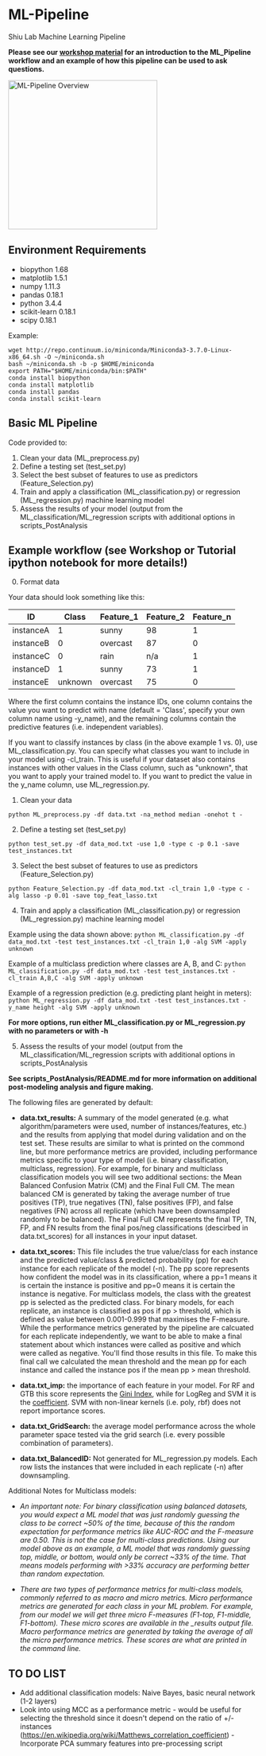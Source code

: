 # ML-Pipeline
Shiu Lab Machine Learning Pipeline


**Please see our [workshop material](https://github.com/azodichr/ML-Pipeline/blob/master/Workshop/ML_workshop.ipynb) for an introduction to the ML_Pipeline workflow and an example of how this pipeline can be used to ask questions.**


<img src="Tutorial/pipeline_summary.png" alt="ML-Pipeline Overview" width="300"/>

## Environment Requirements
* biopython                 1.68
* matplotlib                1.5.1
* numpy                     1.11.3
* pandas                    0.18.1
* python                    3.4.4
* scikit-learn              0.18.1
* scipy                     0.18.1

Example: 

    wget http://repo.continuum.io/miniconda/Miniconda3-3.7.0-Linux-x86_64.sh -O ~/miniconda.sh
    bash ~/miniconda.sh -b -p $HOME/miniconda
    export PATH="$HOME/miniconda/bin:$PATH"
    conda install biopython
    conda install matplotlib
    conda install pandas
    conda install scikit-learn
    

## Basic ML Pipeline

Code provided to:

1. Clean your data (ML_preprocess.py)
2. Define a testing set (test_set.py)
3. Select the best subset of features to use as predictors (Feature_Selection.py)
4. Train and apply a classification (ML_classification.py) or regression (ML_regression.py) machine learning model
5. Assess the results of your model (output from the ML_classification/ML_regression scripts with additional options in scripts_PostAnalysis


## Example workflow (see Workshop or Tutorial ipython notebook for more details!)

0. Format data

Your data should look something like this:

| ID   | Class    | Feature_1   | Feature_2   | Feature_n   |
|---    |---    |---    |---    |---    |
| instanceA    |  1     | sunny     | 98     | 1     |
| instanceB    |  0    |  overcast     | 87     | 0     |
| instanceC   |  0     |  rain    | n/a     | 1     |
| instanceD   | 1     |  sunny    | 73     | 1     |
| instanceE   | unknown     |  overcast    | 75     | 0     |

Where the first column contains the instance IDs, one column contains the value you want to predict with name (default = 'Class', specify your own column name using -y_name), and the remaining columns contain the predictive features (i.e. independent variables).

If you want to classify instances by class (in the above example 1 vs. 0), use ML_classification.py. You can specify what classes you want to include in your model using -cl_train. This is useful if your dataset also contains instances with other values in the Class column, such as "unknown", that you want to apply your trained model to. If you want to predict the value in the y_name column, use ML_regression.py. 


1. Clean your data

```python ML_preprocess.py -df data.txt -na_method median -onehot t -```

2. Define a testing set (test_set.py)

```python test_set.py -df data_mod.txt -use 1,0 -type c -p 0.1 -save test_instances.txt```

3. Select the best subset of features to use as predictors (Feature_Selection.py)

```python Feature_Selection.py -df data_mod.txt -cl_train 1,0 -type c -alg lasso -p 0.01 -save top_feat_lasso.txt```

4. Train and apply a classification (ML_classification.py) or regression (ML_regression.py) machine learning model

Example using the data shown above:
```python ML_classification.py -df data_mod.txt -test test_instances.txt -cl_train 1,0 -alg SVM -apply unknown```

Example of a multiclass prediction where classes are A, B, and C:
```python ML_classification.py -df data_mod.txt -test test_instances.txt -cl_train A,B,C -alg SVM -apply unknown```

Example of a regression prediction (e.g. predicting plant height in meters):
```python ML_regression.py -df data_mod.txt -test test_instances.txt -y_name height -alg SVM -apply unknown```

**For more options, run either ML_classification.py or ML_regression.py with no parameters or with -h**

5. Assess the results of your model (output from the ML_classification/ML_regression scripts with additional options in scripts_PostAnalysis

**See scripts_PostAnalysis/README.md for more information on additional post-modeling analysis and figure making.**

The following files are generated by default:

- **data.txt_results:** A summary of the model generated (e.g. what algorithm/parameters were used, number of instances/features, etc.) and the results from applying that model during validation and on the test set. These results are similar to what is printed on the commond line, but more performance metrics are provided, including performance metrics specific to your type of model (i.e. binary classification, multiclass, regression). For example, for binary and multiclass classification models you will see two additional sections: the Mean Balanced Confusion Matrix (CM) and the Final Full CM. The mean balanced CM is generated by taking the average number of true positives (TP), true negatives (TN), false positives (FP), and false negatives (FN) across all replicate (which have been downsampled randomly to be balanced). The Final Full CM represents the final TP, TN, FP, and FN results from the final pos/neg classifications (descirbed in data.txt_scores) for all instances in your input dataset. 

- **data.txt_scores:** This file includes the true value/class for each instance and the predicted value/class & predicted probability (pp) for each instance for each replicate of the model (-n). The pp score represents how confident the model was in its classification, where a pp=1 means it is certain the instance is positive and pp=0 means it is certain the instance is negative. For multiclass models, the class with the greatest pp is selected as the predicted class. For binary models, for each replicate, an instance is classified as pos if pp > threshold, which is defined as value between 0.001-0.999 that maximises the F-measure. While the performance metrics generated by the pipeline are calcuated for each replicate independently, we want to be able to make a final statement about which instances were called as positive and which were called as negative. You'll find those results in this file. To make this final call we calculated the mean threshold and the mean pp for each instance and called the instance pos if the mean pp > mean threshold. 

- **data.txt_imp:** the importance of each feature in your model. For RF and GTB this score represents the [Gini Index](https://medium.com/the-artificial-impostor/feature-importance-measures-for-tree-models-part-i-47f187c1a2c3), while for LogReg and SVM it is the [coefficient](https://medium.com/@aneesha/visualising-top-features-in-linear-svm-with-scikit-learn-and-matplotlib-3454ab18a14d). SVM with non-linear kernels (i.e. poly, rbf) does not report importance scores.

- **data.txt_GridSearch:** the average model performance across the whole parameter space tested via the grid search (i.e. every possible combination of parameters). 

- **data.txt_BalancedID:** Not generated for ML_regression.py models. Each row lists the instances that were included in each replicate (-n) after downsampling. 

Additional Notes for Multiclass models:

- *An important note: For binary classification using balanced datasets, you would expect a ML model that was just randomly guessing the class to be correct ~50% of the time, because of this the random expectation for performance metrics like AUC-ROC and the F-measure are 0.50. This is not the case for multi-class predictions. Using our model above as an example, a ML model that was randomly guessing top, middle, or bottom, would only be correct ~33% of the time. That means models performing with >33% accuracy are performing better than random expectation.*

- *There are two types of performance metrics for multi-class models, commonly referred to as macro and micro metrics. Micro performance metrics are generated for each class in your ML problem. For example, from our model we will get three micro F-measures (F1-top, F1-middle, F1-bottom). These micro scores are available in the *_results* output file. Macro performance metrics are generated by taking the average of all the micro performance metrics. These scores are what are printed in the command line.*




## TO DO LIST
- Add additional classification models: Naive Bayes, basic neural network (1-2 layers)
- Look into using MCC as a performance metric - would be useful for selecting the threshold since it doesn't depend on the ratio of +/- instances (https://en.wikipedia.org/wiki/Matthews_correlation_coefficient)
-Incorporate PCA summary features into pre-processing script

